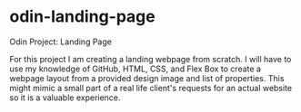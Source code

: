 # odin-landing-page
Odin Project: Landing Page

For this project I am creating a landing webpage from scratch. I will
have to use my knowledge of GitHub, HTML, CSS, and Flex Box to create a
webpage layout from a provided design image and list of properties. This
might mimic a small part of a real life client's requests for an actual
website so it is a valuable experience.